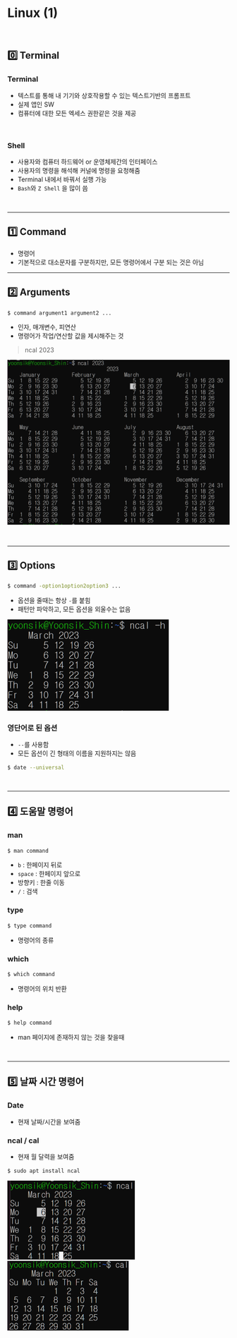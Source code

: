 # Linux (1)

​    

## 0️⃣ Terminal

### Terminal

- 텍스트를 통해 내 기기와 상호작용할 수 있는 텍스트기반의 프롬프트
- 실제 앱인 SW
- 컴퓨터에 대한 모든 엑세스 권한같은 것을 제공

​    

### Shell

- 사용자와 컴퓨터 하드웨어 or 운영체제간의 인터페이스
- 사용자의 명령을 해석해 커널에 명령을 요청해줌
- Terminal 내에서 바꿔서 실행 가능
- `Bash`와 `Z Shell` 을 많이 씀

​    

---

## 1️⃣ Command

- 명령어
- 기본적으로 대소문자를 구분하지만, 모든 명령어에서 구분 되는 것은 아님

   

---

## 2️⃣ Arguments

```bash
$ command argument1 argument2 ...
```

- 인자, 매개변수, 피연산
- 명령어가 작업/연산할 값을 제시해주는 것

> ncal 2023

![image-20230306161207573](Linux(1).assets/image-20230306161207573.png)

​    

---

## 3️⃣ Options

```bash
$ command -option1option2option3 ...
```

- 옵션을 줄때는 항상 `-`를 붙힘
- 패턴만 파악하고, 모든 옵션을 외울수는 없음

<img src="Linux(1).assets/image-20230306161744779.png" alt="image-20230306161744779" style="zoom:50%;" />

### 영단어로 된 옵션

- `--`를 사용함
- 모든 옵션이 긴 형태의 이름을 지원하지는 않음

```bash
$ date --universal
```

​      

---

## 4️⃣ 도움말 명령어

### man

```bash
$ man command
```

- `b` : 한페이지 뒤로
- `space` : 한페이지 앞으로
- 방향키 : 한줄 이동
- `/` : 검색    

### type

```bash
$ type command
```

- 명령어의 종류

### which

```bash
$ which command
```

- 명령어의 위치 반환

### help

```bash
$ help command
```

- man 페이지에 존재하지 않는 것을 찾을때

​    

---

## 5️⃣ 날짜 시간 명령어

### Date

- 현재 날짜/시간을 보여줌



### ncal / cal

- 현재 월 달력을 보여줌

```bash
$ sudo apt install ncal
```

<img src="Linux(1).assets/image-20230306155815285.png" alt="image-20230306155815285" style="zoom:50%;" />

<img src="Linux(1).assets/image-20230306160015179.png" alt="image-20230306160015179" style="zoom:50%;" />

​     